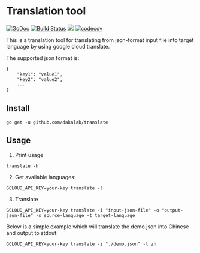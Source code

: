 # Translation tool

[![GoDoc](https://godoc.org/github.com/dakalab/translate?status.svg)](https://godoc.org/github.com/dakalab/translate)
[![Build Status](https://travis-ci.org/dakalab/translate.svg?branch=master)](https://travis-ci.org/dakalab/translate)
[![](https://goreportcard.com/badge/github.com/dakalab/translate)](https://goreportcard.com/report/github.com/dakalab/translate)
[![codecov](https://codecov.io/gh/dakalab/translate/branch/master/graph/badge.svg)](https://codecov.io/gh/dakalab/translate)


This is a translation tool for translating from json-format input file into target language by using google cloud translate.

The supported json format is:

```
{
    "key1": "value1",
    "key2": "value2",
    ...
}
```

## Install

```
go get -u github.com/dakalab/translate
```

## Usage

1) Print usage

```
translate -h
```

2) Get available languages:

```
GCLOUD_API_KEY=your-key translate -l
```

3) Translate

```
GCLOUD_API_KEY=your-key translate -i "input-json-file" -o "output-json-file" -s source-language -t target-language
```

Below is a simple example which will translate the demo.json into Chinese and output to stdout:

```
GCLOUD_API_KEY=your-key translate -i "./demo.json" -t zh
```
